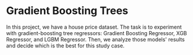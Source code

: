 # Gradient Boosting Trees
In this project, we have a house price dataset. The task is to experiment with gradient-boosting tree regressors: Gradient Boosting Regressor, XGB Regressor, and LGBM Regressor. Then, we analyze those models' results and decide which is the best for this study case.

